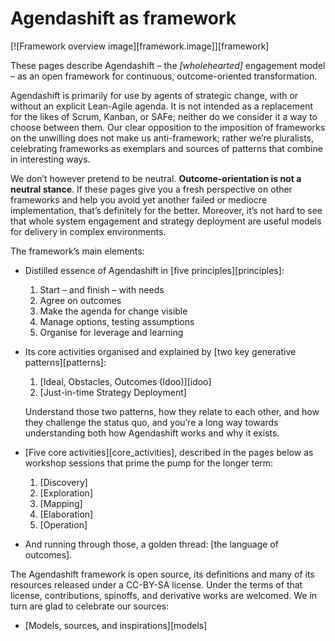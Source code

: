 # Agendashift as framework

[![Framework overview image][framework.image]][framework]

These pages describe Agendashift – the *[wholehearted]* engagement model – as an open framework for continuous, outcome-oriented transformation.

 Agendashift is primarily for use by agents of strategic change, with or without an explicit Lean-Agile agenda. It is not intended as a replacement for the likes of Scrum, Kanban, or SAFe; neither do we consider it a way to choose between them. Our clear opposition to the imposition of frameworks on the unwilling does not make us anti-framework; rather we’re pluralists, celebrating frameworks as exemplars and sources of patterns that combine in interesting ways.

 We don’t however pretend to be neutral. **Outcome-orientation is not a neutral stance**. If these pages give you a fresh perspective on other frameworks and help you avoid yet another failed or mediocre implementation, that’s definitely for the better. Moreover, it’s not hard to see that whole system engagement and strategy deployment are useful models for delivery in complex environments.

 The framework’s main elements:

  *  Distilled essence of Agendashift in [five principles][principles]: 

	  1. Start – and finish – with needs
	  2. Agree on outcomes
	  3. Make the agenda for change visible
	  4. Manage options, testing assumptions
	  5. Organise for leverage and learning
	  
 *  Its core activities organised and explained by [two key generative patterns][patterns]: 

	  1. [Ideal, Obstacles, Outcomes (Idoo)][idoo]
	  2. [Just-in-time Strategy Deployment]

	Understand those two patterns, how they relate to each other, and how they challenge the status quo, and you’re a long way towards understanding both how Agendashift works and why it exists. 

 *  [Five core activities][core_activities], described in the pages below as workshop sessions that prime the pump for the longer term: 

	  1. [Discovery]
	  2. [Exploration]
	  3. [Mapping]
	  4. [Elaboration]
	  5. [Operation]
	  
 * And running through those, a golden thread: [the language of outcomes].
 
 The Agendashift framework is open source, its definitions and many of its resources released under a CC-BY-SA license. Under the terms of that license, contributions, spinoffs, and derivative works are welcomed. We in turn are glad to celebrate our sources:

  * [Models, sources, and inspirations][models]
